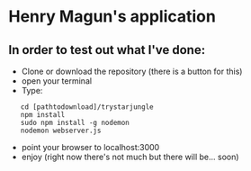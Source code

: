 # Henry Magun's application

## In order to test out what I've done:
 * Clone or download the repository (there is a button for this)
 * open your terminal
 * Type:
 ```
 	cd [pathtodownload]/trystarjungle
 	npm install
 	sudo npm install -g nodemon
 	nodemon webserver.js
 ```
 * point your browser to localhost:3000
 * enjoy (right now there's not much but there will be... soon)